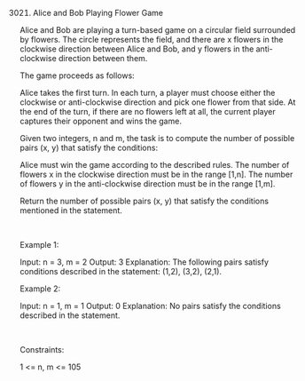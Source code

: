 3021. Alice and Bob Playing Flower Game

Alice and Bob are playing a turn-based game on a circular field surrounded by flowers. The circle represents the field, and there are x flowers in the clockwise direction between Alice and Bob, and y flowers in the anti-clockwise direction between them.

The game proceeds as follows:

Alice takes the first turn.
In each turn, a player must choose either the clockwise or anti-clockwise direction and pick one flower from that side.
At the end of the turn, if there are no flowers left at all, the current player captures their opponent and wins the game.

Given two integers, n and m, the task is to compute the number of possible pairs (x, y) that satisfy the conditions:

Alice must win the game according to the described rules.
The number of flowers x in the clockwise direction must be in the range [1,n].
The number of flowers y in the anti-clockwise direction must be in the range [1,m].

Return the number of possible pairs (x, y) that satisfy the conditions mentioned in the statement.

 

Example 1:

Input: n = 3, m = 2
Output: 3
Explanation: The following pairs satisfy conditions described in the statement: (1,2), (3,2), (2,1).


Example 2:

Input: n = 1, m = 1
Output: 0
Explanation: No pairs satisfy the conditions described in the statement.


 

Constraints:

1 <= n, m <= 105